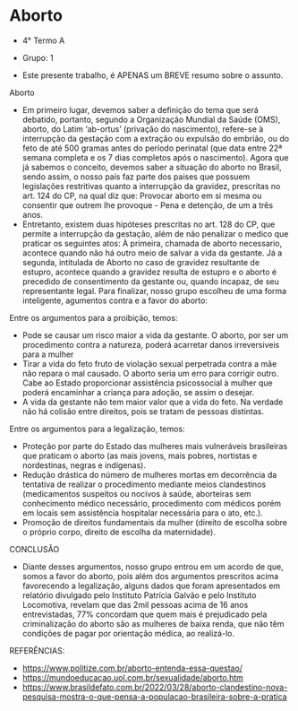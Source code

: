 # Aborto
- 4° Termo A
- Grupo: 1 

- Este presente trabalho, é APENAS um BREVE resumo sobre o assunto.

Aborto
- Em primeiro lugar, devemos saber a definiçâo do tema que será debatido, portanto, segundo a Organizaçâo Mundial da Saúde (OMS), aborto, do Latim ‘ab-ortus’ (privação do nascimento), refere-se à interrupção da gestação com a extração ou expulsão do embrião, ou do feto de até 500 gramas antes do período perinatal (que data entre 22ª semana completa e os 7 dias completos após o nascimento). Agora que já sabemos o conceito, devemos saber a situaçâo do aborto no Brasil, sendo assim, o nosso país faz parte dos paises que possuem legislações restritivas quanto a interrupção da gravidez, prescritas no art. 124 do CP, na qual diz que: Provocar aborto em si mesma ou consentir que outrem lhe provoque - Pena e detençâo, de um a três anos.
- Entretanto, existem duas hipóteses prescritas no art. 128 do CP, que permite a interrupção da gestação, além de não penalizar o medico que praticar os seguintes atos: À primeira, chamada de aborto necessario, acontece quando não há outro meio de salvar a vida da gestante. Já a segunda, intitulada de Aborto no caso de gravidez resultante de estupro, acontece quando a gravidez resulta de estupro e o aborto é precedido de consentimento da gestante ou, quando incapaz, de seu representante legal.
Para finalizar, nosso grupo escolheu de uma forma inteligente, agumentos contra e a favor do aborto:

Entre os argumentos para a proibição, temos:
- Pode se causar um risco maior a vida da gestante. O aborto, por ser um procedimento contra a natureza, poderá acarretar danos irreversiveis para a mulher
- Tirar a vida do feto fruto de violação sexual perpetrada contra a mãe não repara o mal causado. O aborto seria um erro para corrigir outro. Cabe ao Estado proporcionar assistência psicossocial à mulher que poderá encaminhar a criança para adoção, se assim o desejar.
- A vida da gestante não tem maior valor que a vida do feto. Na verdade não há colisão entre direitos, pois se tratam de pessoas distintas.

Entre os argumentos para a legalização, temos:
- Proteção por parte do Estado das mulheres mais vulneráveis brasileiras que praticam o aborto (as mais jovens, mais pobres, nortistas e nordestinas, negras e indígenas).
- Redução drástica do número de mulheres mortas em decorrência da tentativa de realizar o procedimento mediante meios clandestinos (medicamentos suspeitos ou nocivos à saúde, aborteiras sem conhecimento médico necessário, procedimento com médicos porém em locais sem assistência hospitalar necessária para o ato, etc.).
- Promoção de direitos fundamentais da mulher (direito de escolha sobre o próprio corpo, direito de escolha da maternidade).

CONCLUSÂO
- Diante desses argumentos, nosso grupo entrou em um acordo de que, somos a favor do aborto, pois além dos argumentos prescritos acima favorecendo a legalizaçâo, alguns dados que foram apresentados em relatório divulgado pelo Instituto Patrícia Galvão e pelo Instituto Locomotiva, revelam que das 2mil pessoas acima de 16 anos entrevistadas, 77% concordam que quem mais é prejudicado pela criminalização do aborto são as mulheres de baixa renda, que não têm condições de pagar por orientação médica, ao realizá-lo. 


REFERÊNCIAS:
- https://www.politize.com.br/aborto-entenda-essa-questao/
- https://mundoeducacao.uol.com.br/sexualidade/aborto.htm 
- https://www.brasildefato.com.br/2022/03/28/aborto-clandestino-nova-pesquisa-mostra-o-que-pensa-a-populacao-brasileira-sobre-a-pratica
